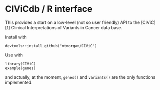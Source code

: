 # CIViCdb / R interface

This provides a start on a low-level (not so user friendly) API to the
[CIViC][1] Clinical Interpretations of Variants in Cancer data base.

Install with

    devtools::install_github("mtmorgan/CIViC")

Use with

    library(CIViC)
    example(genes)
    
and actually, at the moment, `genes()` and `variants()` are the only
functions implemented.

[CIViC]: https://civic.genome.wustl.edu/#/home
